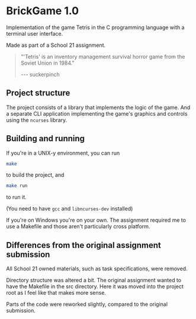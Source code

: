 # BrickGame 1.0

Implementation of the game Tetris in the C programming language with a terminal user interface.

Made as part of a School 21 assignment.

> "'Tetris' is an inventory management survival horror game from the Soviet Union in 1984."
>
> --- suckerpinch

## Project structure

The project consists of a library that implements the logic of the game.
And a separate CLI application implementing the game's graphics and controls using the `ncurses` library.

## Building and running

If you're in a UNIX-y environment, you can run

```sh
make
```

to build the project, and

```sh
make run
```

to run it.

(You need to have `gcc` and `libncurses-dev` installed)

If you're on Windows you're on your own. The assignment required me to use a
Makefile and those aren't particularly cross platform.

## Differences from the original assignment submission

All School 21 owned materials, such as task specifications, were removed.

Directory structure was altered a bit. The original assignment wanted to have the Makefile
in the src directory. Here it was moved into the project root as I feel like that makes more sense.

Parts of the code were reworked slightly, compared to the original submission.
